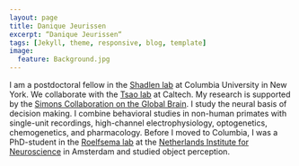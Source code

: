 ```yaml
---
layout: page
title: Danique Jeurissen
excerpt: “Danique Jeurissen“
tags: [Jekyll, theme, responsive, blog, template]
image:
  feature: Background.jpg
---
```


I am a postdoctoral fellow in the [Shadlen lab](https://shadlenlab.columbia.edu) at Columbia University in New York. We collaborate with the [Tsao lab](http://tsaolab.caltech.edu) at Caltech. My research is supported by the [Simons Collaboration on the Global Brain](https://www.simonsfoundation.org/life-sciences/simons-collaboration-global-brain/). I study the neural basis of decision making. I combine behavioral studies in non-human primates with single-unit recordings, high-channel electrophysiology, optogenetics, chemogenetics, and pharmacology. Before I moved to Columbia, I was a PhD-student in the [Roelfsema lab](https://nin.nl/research/researchgroups/roelfsema-group/) at the [Netherlands Institute for Neuroscience](https://nin.nl/) in Amsterdam and studied object perception. 
